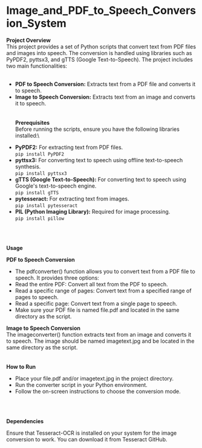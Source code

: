 # Image_and_PDF_to_Speech_Conversion_System

**Project Overview**\
This project provides a set of Python scripts that convert text from PDF files and images into speech. The conversion is handled using libraries such as PyPDF2, pyttsx3, and gTTS (Google Text-to-Speech). The project includes two main functionalities:\
<br/>
* **PDF to Speech Conversion:** Extracts text from a PDF file and converts it to speech.
* **Image to Speech Conversion:** Extracts text from an image and converts it to speech.\
<br/><br/>
**Prerequisites**\
Before running the scripts, ensure you have the following libraries installed:\
- **PyPDF2:** For extracting text from PDF files.\
```pip install PyPDF2```
- **pyttsx3:** For converting text to speech using offline text-to-speech synthesis.\
```pip install pyttsx3```
- **gTTS (Google Text-to-Speech):** For converting text to speech using Google's text-to-speech engine.\
```pip install gTTS```
- **pytesseract:** For extracting text from images.\
```pip install pytesseract```
- **PIL (Python Imaging Library):** Required for image processing.\
```pip install pillow```
<br/>
<br/>

**Usage**
  
**PDF to Speech Conversion**
* The pdfconverter() function allows you to convert text from a PDF file to speech. It provides three options:
* Read the entire PDF: Convert all text from the PDF to speech.
* Read a specific range of pages: Convert text from a specified range of pages to speech.
* Read a specific page: Convert text from a single page to speech.
* Make sure your PDF file is named file.pdf and located in the same directory as the script.

**Image to Speech Conversion**\
The imageconverter() function extracts text from an image and converts it to speech. The image should be named imagetext.jpg and be located in the same directory as the script.\
<br/>
<br/>
**How to Run**
* Place your file.pdf and/or imagetext.jpg in the project directory.
* Run the converter script in your Python environment.
* Follow the on-screen instructions to choose the conversion mode.
<br/>
<br/>

**Dependencies**

Ensure that Tesseract-OCR is installed on your system for the image conversion to work. You can download it from Tesseract GitHub.
